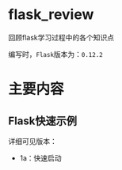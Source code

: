 # flask_review
回顾flask学习过程中的各个知识点

编写时，`Flask`版本为：`0.12.2`

# 主要内容

## Flask快速示例

详细可见版本：

- 1a：快速启动